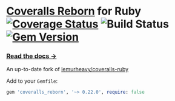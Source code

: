 # [Coveralls Reborn](https://coveralls.io) for Ruby [![Coverage Status](https://coveralls.io/repos/github/tagliala/coveralls-ruby-reborn/badge.svg?branch=main)](https://coveralls.io/github/tagliala/coveralls-ruby-reborn?branch=main) ![Build Status](https://github.com/tagliala/coveralls-ruby-reborn/actions/workflows/ruby.yml/badge.svg) [![Gem Version](https://badge.fury.io/rb/coveralls_reborn.svg)](https://badge.fury.io/rb/coveralls_reborn)

### [Read the docs &rarr;](https://docs.coveralls.io/ruby-on-rails)

An up-to-date fork of [lemurheavy/coveralls-ruby](https://github.com/lemurheavy/coveralls-ruby)

Add to your `Gemfile`:

```rb
gem 'coveralls_reborn', '~> 0.22.0', require: false
```

